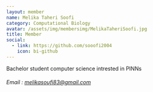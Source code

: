 ```yaml
---
layout: member
name: Melika Taheri Soofi
category: Computational Biology
avatar: /assets/img/membersimg/MelikaTaheriSoofi.jpg
title: Member
social:
  - link: https://github.com/sooofi2004
    icon: bi-github
---
```


Bachelor student computer science intrested in PINNs

###### Email : melikasoufi83@gmail.com
